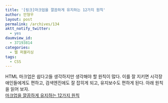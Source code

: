 ```yaml
---
title: '[링크]마크업을 깔끔하게 유지하는 12가지 원칙'
author: 안형우
layout: post
permalink: /archives/134
aktt_notify_twitter:
  - yes
daumview_id:
  - 37193814
categories:
  - 웹 퍼블리싱
tags:
  - CSS
---
```

HTML 마크업은 쉽다고들 생각하지만 생각해야 할 원칙이 많다. 이를 잘 지키면 시각장애인들에게도 편하고, 검색엔진에도 잘 잡히게 되고, 유지보수도 편하게 된다. 아래 원칙을 읽어 보자.  
<a href="http://www.clearboth.org/12_principles_for_keeping_your_code_clean/" target="_blank">마크업을 깔끔하게 유지하는 12가지 원칙</a>
